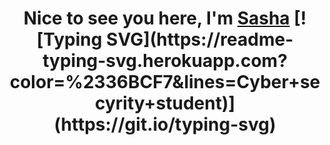 <h1 align="center">Nice to see you here, I'm <a href="https://t.me/EsUnoAlpha" target="_blank">Sasha</a> 
[![Typing SVG](https://readme-typing-svg.herokuapp.com?color=%2336BCF7&lines=Cyber+secyrity+student)](https://git.io/typing-svg)

